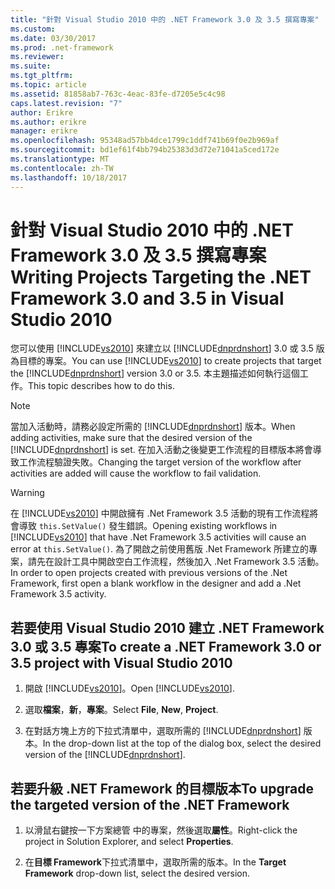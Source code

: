 ```yaml
---
title: "針對 Visual Studio 2010 中的 .NET Framework 3.0 及 3.5 撰寫專案"
ms.custom: 
ms.date: 03/30/2017
ms.prod: .net-framework
ms.reviewer: 
ms.suite: 
ms.tgt_pltfrm: 
ms.topic: article
ms.assetid: 81858ab7-763c-4eac-83fe-d7205e5c4c98
caps.latest.revision: "7"
author: Erikre
ms.author: erikre
manager: erikre
ms.openlocfilehash: 95348ad57bb4dce1799c1ddf741b69f0e2b969af
ms.sourcegitcommit: bd1ef61f4bb794b25383d3d72e71041a5ced172e
ms.translationtype: MT
ms.contentlocale: zh-TW
ms.lasthandoff: 10/18/2017
---
```

# <a name="writing-projects-targeting-the-net-framework-30-and-35-in-visual-studio-2010"></a><span data-ttu-id="52369-102">針對 Visual Studio 2010 中的 .NET Framework 3.0 及 3.5 撰寫專案</span><span class="sxs-lookup"><span data-stu-id="52369-102">Writing Projects Targeting the .NET Framework 3.0 and 3.5 in Visual Studio 2010</span></span>
<span data-ttu-id="52369-103">您可以使用 [!INCLUDE[vs2010](../../../includes/vs2010-md.md)] 來建立以 [!INCLUDE[dnprdnshort](../../../includes/dnprdnshort-md.md)] 3.0 或 3.5 版為目標的專案。</span><span class="sxs-lookup"><span data-stu-id="52369-103">You can use [!INCLUDE[vs2010](../../../includes/vs2010-md.md)] to create projects that target the [!INCLUDE[dnprdnshort](../../../includes/dnprdnshort-md.md)] version 3.0 or 3.5.</span></span> <span data-ttu-id="52369-104">本主題描述如何執行這個工作。</span><span class="sxs-lookup"><span data-stu-id="52369-104">This topic describes how to do this.</span></span>  
  
> [!NOTE]
>  <span data-ttu-id="52369-105">當加入活動時，請務必設定所需的 [!INCLUDE[dnprdnshort](../../../includes/dnprdnshort-md.md)] 版本。</span><span class="sxs-lookup"><span data-stu-id="52369-105">When adding activities, make sure that the desired version of the [!INCLUDE[dnprdnshort](../../../includes/dnprdnshort-md.md)] is set.</span></span> <span data-ttu-id="52369-106">在加入活動之後變更工作流程的目標版本將會導致工作流程驗證失敗。</span><span class="sxs-lookup"><span data-stu-id="52369-106">Changing the target version of the workflow after activities are added will cause the workflow to fail validation.</span></span>  
  
> [!WARNING]
>  <span data-ttu-id="52369-107">在 [!INCLUDE[vs2010](../../../includes/vs2010-md.md)] 中開啟擁有 .Net Framework 3.5 活動的現有工作流程將會導致 `this.SetValue()` 發生錯誤。</span><span class="sxs-lookup"><span data-stu-id="52369-107">Opening existing workflows in [!INCLUDE[vs2010](../../../includes/vs2010-md.md)] that have .Net Framework 3.5 activities will cause an error at `this.SetValue()`.</span></span> <span data-ttu-id="52369-108">為了開啟之前使用舊版 .Net Framework 所建立的專案，請先在設計工具中開啟空白工作流程，然後加入 .Net Framework 3.5 活動。</span><span class="sxs-lookup"><span data-stu-id="52369-108">In order to open projects created with previous versions of the .Net Framework, first open a blank workflow in the designer and add a .Net Framework 3.5 activity.</span></span>  
  
## <a name="to-create-a-net-framework--30-or-35-project-with-visual-studio-2010"></a><span data-ttu-id="52369-109">若要使用 Visual Studio 2010 建立 .NET Framework 3.0 或 3.5 專案</span><span class="sxs-lookup"><span data-stu-id="52369-109">To create a .NET Framework  3.0 or 3.5 project with Visual Studio 2010</span></span>  
  
1.  <span data-ttu-id="52369-110">開啟 [!INCLUDE[vs2010](../../../includes/vs2010-md.md)]。</span><span class="sxs-lookup"><span data-stu-id="52369-110">Open [!INCLUDE[vs2010](../../../includes/vs2010-md.md)].</span></span>  
  
2.  <span data-ttu-id="52369-111">選取**檔案**，**新**，**專案**。</span><span class="sxs-lookup"><span data-stu-id="52369-111">Select **File**, **New**, **Project**.</span></span>  
  
3.  <span data-ttu-id="52369-112">在對話方塊上方的下拉式清單中，選取所需的 [!INCLUDE[dnprdnshort](../../../includes/dnprdnshort-md.md)] 版本。</span><span class="sxs-lookup"><span data-stu-id="52369-112">In the drop-down list at the top of the dialog box, select the desired version of the [!INCLUDE[dnprdnshort](../../../includes/dnprdnshort-md.md)].</span></span>  
  
## <a name="to-upgrade-the-targeted-version-of-the-net-framework"></a><span data-ttu-id="52369-113">若要升級 .NET Framework 的目標版本</span><span class="sxs-lookup"><span data-stu-id="52369-113">To upgrade the targeted version of the .NET Framework</span></span>  
  
1.  <span data-ttu-id="52369-114">以滑鼠右鍵按一下方案總管 中的專案，然後選取**屬性**。</span><span class="sxs-lookup"><span data-stu-id="52369-114">Right-click the project in Solution Explorer, and select **Properties**.</span></span>  
  
2.  <span data-ttu-id="52369-115">在**目標 Framework**下拉式清單中，選取所需的版本。</span><span class="sxs-lookup"><span data-stu-id="52369-115">In the **Target Framework** drop-down list, select the desired version.</span></span>
